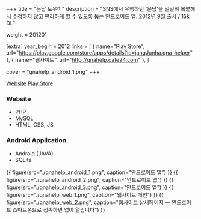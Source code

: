+++
title = "문답 도우미"
description = "SNS에서 유행하던 '문답'을 일일히 복붙해서 수정하지 않고 편리하게 할 수 있도록 돕는 안드로이드 앱. 2012년 9월 출시 / 15k DL"

weight = 201201

[extra]
year_begin = 2012
links = [
    { name="Play Store", url="https://play.google.com/store/apps/details?id=jangJunha.qna_helper" },
    { name="웹사이트", url="http://qnahelp.cafe24.com" },
]

cover = "qnahelp_android_1.png"
+++

[Website](http://qnahelp.cafe24.com) [Play Store](https://play.google.com/store/apps/details?id=jangJunha.qna_helper)

### Website

- PHP
- MySQL
- HTML, CSS, JS

### Android Application

- Android (JAVA)
- SQLite

{{ figure(src="./qnahelp_android_1.png", caption="안드로이드 앱") }}
{{ figure(src="./qnahelp_android_2.png", caption="안드로이드 앱") }}
{{ figure(src="./qnahelp_android_3.png", caption="안드로이드 앱") }}
{{ figure(src="./qnahelp_web_1.png", caption="웹사이트 메인") }}
{{ figure(src="./qnahelp_web_2.png", caption="웹사이트 상세페이지 — 안드로이드 스마트폰으로 접속하면 앱이 열립니다") }}
